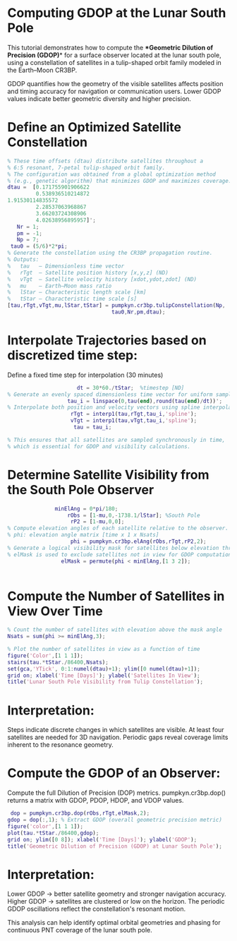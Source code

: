 
# Computing GDOP at the Lunar South Pole

This tutorial demonstrates how to compute the **\*Geometric Dilution of Precision (GDOP)**\* for a surface observer located at the lunar south pole, using a constellation of satellites in a tulip\-shaped orbit family modeled in the Earth–Moon CR3BP.


GDOP quantifies how the geometry of the visible satellites affects position and timing accuracy for navigation or communication users. Lower GDOP values indicate better geometric diversity and higher precision.

# Define an Optimized Satellite Constellation
```matlab
% These time offsets (dtau) distribute satellites throughout a 
% 6:5 resonant, 7-petal tulip-shaped orbit family.
% The configuration was obtained from a global optimization method
% (e.g., genetic algorithm) that minimizes GDOP and maximizes coverage.
dtau =  [0.171755901906622
         0.538936510214872
1.91530114835572
         2.28537063968867
         3.66203724308906
         4.02638956895957]';
   Nr = 1;
   pm = -1;
   Np = 7;
 tau0 = (5/6)*2*pi;
% Generate the constellation using the CR3BP propagation routine.
% Outputs:
%   tau   – Dimensionless time vector
%   rTgt  – Satellite position history [x,y,z] (ND)
%   vTgt  – Satellite velocity history [xdot,ydot,zdot] (ND)
%   mu    – Earth–Moon mass ratio
%   lStar – Characteristic length scale [km]
%   tStar – Characteristic time scale [s]
[tau,rTgt,vTgt,mu,lStar,tStar] = pumpkyn.cr3bp.tulipConstellation(Np, ...
                                 tau0,Nr,pm,dtau);
```
# Interpolate Trajectories based on discretized time step:

Define a fixed time step for interpolation (30 minutes)

```matlab
                      dt = 30*60./tStar;  %timestep [ND]
% Generate an evenly spaced dimensionless time vector for uniform sampling
                   tau_i = linspace(0,tau(end),round(tau(end)/dt))';
% Interpolate both position and velocity vectors using spline interpolation
                    rTgt = interp1(tau,rTgt,tau_i,'spline');
                    vTgt = interp1(tau,vTgt,tau_i,'spline');
                     tau = tau_i;

% This ensures that all satellites are sampled synchronously in time,
% which is essential for GDOP and visibility calculations.
```
# Determine Satellite Visibility from the South Pole Observer
```matlab
               minElAng = 0*pi/180;
                   rObs = [1-mu,0,-1738.1/lStar]; %South Pole
                    rP2 = [1-mu,0,0];
% Compute elevation angles of each satellite relative to the observer.
% phi: elevation angle matrix [time x 1 x Nsats]
                    phi = pumpkyn.cr3bp.elAng(rObs,rTgt,rP2,2);
% Generate a logical visibility mask for satellites below elevation threshold.
% elMask is used to exclude satellites not in view for GDOP computation.
                 elMask = permute(phi < minElAng,[1 3 2]);
                    
```
# Compute the Number of Satellites in View Over Time
```matlab
% Count the number of satellites with elevation above the mask angle
Nsats = sum(phi >= minElAng,3);

% Plot the number of satellites in view as a function of time
figure('Color',[1 1 1]);
stairs(tau.*tStar./86400,Nsats);
set(gca,'YTick', 0:1:numel(dtau)+1); ylim([0 numel(dtau)+1]);
grid on; xlabel('Time [Days]'); ylabel('Satellites In View');
title('Lunar South Pole Visibility from Tulip Constellation');
```
# Interpretation:

Steps indicate discrete changes in which satellites are visible. At least four satellites are needed for 3D navigation. Periodic gaps reveal coverage limits inherent to the resonance geometry.

# Compute the GDOP of an Observer:

Compute the full Dilution of Precision (DOP) metrics. pumpkyn.cr3bp.dop() returns a matrix with GDOP, PDOP, HDOP, and VDOP values.

```matlab
 dop = pumpkyn.cr3bp.dop(rObs,rTgt,elMask,2);
gdop = dop(:,1); % Extract GDOP (overall geometric precision metric)
figure('color',[1 1 1]);
plot(tau.*tStar./86400,gdop);
grid on; ylim([0 8]); xlabel('Time [Days]'); ylabel('GDOP'); 
title('Geometric Dilution of Precision (GDOP) at Lunar South Pole');
```
# Interpretation:

Lower GDOP → better satellite geometry and stronger navigation accuracy. Higher GDOP → satellites are clustered or low on the horizon. The periodic GDOP oscillations reflect the constellation's resonant motion.


This analysis can help identify optimal orbital geometries and phasing for continuous PNT coverage of the lunar south pole.

